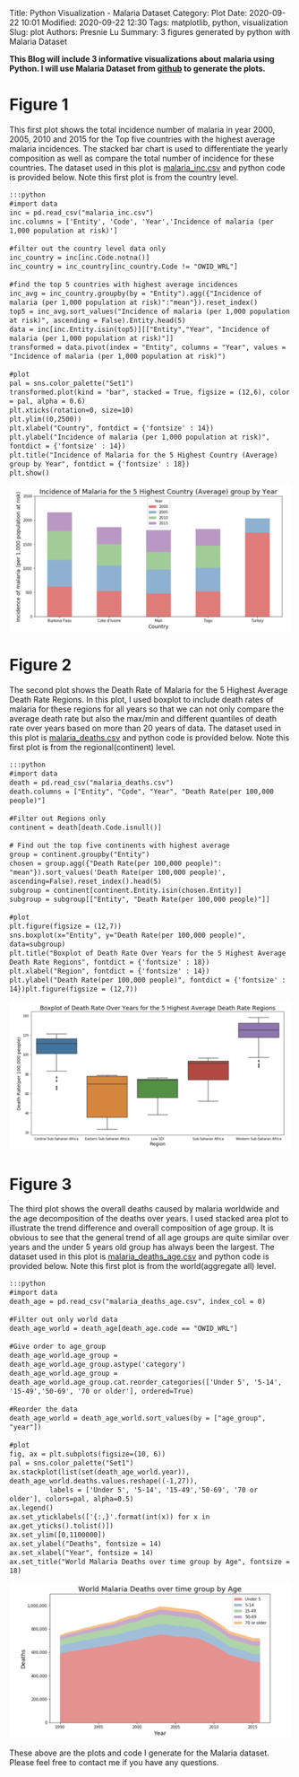 Title: Python Visualization - Malaria Dataset
Category: Plot 
Date: 2020-09-22 10:01
Modified: 2020-09-22 12:30
Tags: matplotlib, python, visualization
Slug: plot
Authors: Presnie Lu
Summary: 3 figures generated by python with Malaria Dataset

**This Blog will include 3 informative visualizations about malaria using Python. I will use Malaria Dataset from [github](https://github.com/rfordatascience/tidytuesday/tree/master/data/2018/2018-11-13) to generate the plots.**

# Figure 1

This first plot shows the total incidence number of malaria in year 2000, 2005, 2010 and 2015 for the Top five countries with the highest average malaria incidences. The stacked bar chart is used to differentiate the yearly composition as well as compare the total number of incidence for these countries. The dataset used in this plot is [malaria_inc.csv](https://github.com/rfordatascience/tidytuesday/blob/master/data/2018/2018-11-13/malaria_inc.csv) and python code is provided below. Note this first plot is from the country level.  
    
    :::python
    #import data
    inc = pd.read_csv("malaria_inc.csv")
    inc.columns = ['Entity', 'Code', 'Year','Incidence of malaria (per 1,000 population at risk)']
    
    #filter out the country level data only
    inc_country = inc[inc.Code.notna()]
    inc_country = inc_country[inc_country.Code != "OWID_WRL"]
    
    #find the top 5 countries with highest average incidences
    inc_avg = inc_country.groupby(by = "Entity").agg({"Incidence of malaria (per 1,000 population at risk)":"mean"}).reset_index()
    top5 = inc_avg.sort_values("Incidence of malaria (per 1,000 population at risk)", ascending = False).Entity.head(5)
    data = inc[inc.Entity.isin(top5)][["Entity","Year", "Incidence of malaria (per 1,000 population at risk)"]]
    transformed = data.pivot(index = "Entity", columns = "Year", values = "Incidence of malaria (per 1,000 population at risk)")
    
    #plot
    pal = sns.color_palette("Set1")
    transformed.plot(kind = "bar", stacked = True, figsize = (12,6), color = pal, alpha = 0.6)
    plt.xticks(rotation=0, size=10)
    plt.ylim((0,2500))
    plt.xlabel("Country", fontdict = {'fontsize' : 14})
    plt.ylabel("Incidence of malaria (per 1,000 population at risk)", fontdict = {'fontsize' : 14})
    plt.title("Incidence of Malaria for the 5 Highest Country (Average) group by Year", fontdict = {'fontsize' : 18})
    plt.show()
    
    
![Incidence of Malaria](/img/plot1.png "Incidence of Malaria")

# Figure 2

The second plot shows the Death Rate of Malaria for the 5 Highest Average Death Rate Regions. In this plot, I used boxplot to include death rates of malaria for these regions for all years so that we can not only compare the average death rate but also the max/min and different quantiles of death rate over years based on more than 20 years of data. The dataset used in this plot is [malaria_deaths.csv](https://github.com/rfordatascience/tidytuesday/blob/master/data/2018/2018-11-13/malaria_deaths.csv) and python code is provided below. Note this first plot is from the regional(continent) level.  

    :::python
    #import data
    death = pd.read_csv("malaria_deaths.csv")
    death.columns = ["Entity", "Code", "Year", "Death Rate(per 100,000 people)"]
    
    #Filter out Regions only
    continent = death[death.Code.isnull()]
    
    # Find out the top five continents with highest average
    group = continent.groupby("Entity")
    chosen = group.agg({"Death Rate(per 100,000 people)": "mean"}).sort_values('Death Rate(per 100,000 people)', ascending=False).reset_index().head(5)
    subgroup = continent[continent.Entity.isin(chosen.Entity)]
    subgroup = subgroup[["Entity", "Death Rate(per 100,000 people)"]]
    
    #plot
    plt.figure(figsize = (12,7))
    sns.boxplot(x="Entity", y="Death Rate(per 100,000 people)", data=subgroup)
    plt.title("Boxplot of Death Rate Over Years for the 5 Highest Average Death Rate Regions", fontdict = {'fontsize' : 18})
    plt.xlabel("Region", fontdict = {'fontsize' : 14})
    plt.ylabel("Death Rate(per 100,000 people)", fontdict = {'fontsize' : 14})plt.figure(figsize = (12,7))
    
![Death Rate of Regions](/img/plot2.png "Boxplot of Death Rate for Regions")

# Figure 3

The third plot shows the overall deaths caused by malaria worldwide and the age decomposition of the deaths over years. I used stacked area plot to illustrate the trend difference and overall composition of age group. It is obvious to see that the general trend of all age groups are quite similar over years and the under 5 years old group has always been the largest. The dataset used in this plot is [malaria_deaths_age.csv](https://github.com/rfordatascience/tidytuesday/blob/master/data/2018/2018-11-13/malaria_deaths_age.csv) and python code is provided below. Note this first plot is from the world(aggregate all) level.  

    :::python
    #import data
    death_age = pd.read_csv("malaria_deaths_age.csv", index_col = 0)
    
    #Filter out only world data
    death_age_world = death_age[death_age.code == "OWID_WRL"]
    
    #Give order to age_group
    death_age_world.age_group = death_age_world.age_group.astype('category')
    death_age_world.age_group = death_age_world.age_group.cat.reorder_categories(['Under 5', '5-14', '15-49','50-69', '70 or older'], ordered=True)
    
    #Reorder the data
    death_age_world = death_age_world.sort_values(by = ["age_group", "year"])
    
    #plot
    fig, ax = plt.subplots(figsize=(10, 6)) 
    pal = sns.color_palette("Set1")
    ax.stackplot(list(set(death_age_world.year)), death_age_world.deaths.values.reshape((-1,27)), 
              labels = ['Under 5', '5-14', '15-49','50-69', '70 or older'], colors=pal, alpha=0.5)
    ax.legend()
    ax.set_yticklabels(['{:,}'.format(int(x)) for x in ax.get_yticks().tolist()])
    ax.set_ylim([0,1100000])
    ax.set_ylabel("Deaths", fontsize = 14)
    ax.set_xlabel("Year", fontsize = 14)
    ax.set_title("World Malaria Deaths over time group by Age", fontsize = 18)

![World Deaths Group By Age](/img/plot3.png "World Deaths Group By Age")  

These above are the plots and code I generate for the Malaria dataset. Please feel free to contact me if you have any questions. 